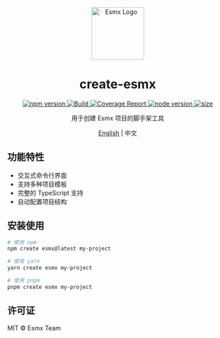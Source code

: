 <div align="center">
  <img src="https://www.esmnext.com/logo.svg?t=2025" width="120" alt="Esmx Logo" />
  <h1>create-esmx</h1>
  
  <div>
    <a href="https://www.npmjs.com/package/create-esmx">
      <img src="https://img.shields.io/npm/v/create-esmx.svg" alt="npm version" />
    </a>
    <a href="https://github.com/esmnext/esmx/actions/workflows/build.yml">
      <img src="https://github.com/esmnext/esmx/actions/workflows/build.yml/badge.svg" alt="Build" />
    </a>
    <a href="https://www.esmnext.com/coverage/">
      <img src="https://img.shields.io/badge/coverage-live%20report-brightgreen" alt="Coverage Report" />
    </a>
    <a href="https://nodejs.org/">
      <img src="https://img.shields.io/node/v/@esmx/core.svg" alt="node version" />
    </a>
    <a href="https://bundlephobia.com/package/create-esmx">
      <img src="https://img.shields.io/bundlephobia/minzip/create-esmx" alt="size" />
    </a>
  </div>
  
  <p>用于创建 Esmx 项目的脚手架工具</p>
  
  <p>
    <a href="https://github.com/esmnext/esmx/blob/master/packages/create-esmx/README.md">English</a> | 中文
  </p>
</div>

## 功能特性

- 交互式命令行界面
- 支持多种项目模板
- 完整的 TypeScript 支持
- 自动配置项目结构

## 安装使用

```bash
# 使用 npm
npm create esmx@latest my-project

# 使用 yarn
yarn create esmx my-project

# 使用 pnpm
pnpm create esmx my-project
```

## 许可证

MIT © Esmx Team 